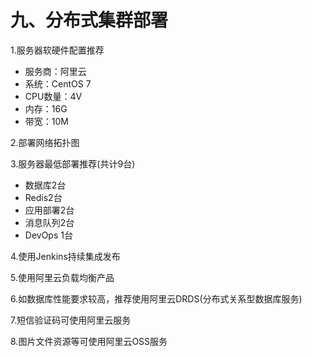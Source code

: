 # 九、分布式集群部署

1.服务器软硬件配置推荐
  - 服务商：阿里云
  - 系统：CentOS 7
  - CPU数量：4V
  - 内存：16G
  - 带宽：10M
  
2.部署网络拓扑图

3.服务器最低部署推荐(共计9台)
  - 数据库2台
  - Redis2台
  - 应用部署2台
  - 消息队列2台
  - DevOps 1台
  
4.使用Jenkins持续集成发布

5.使用阿里云负载均衡产品

6.如数据库性能要求较高，推荐使用阿里云DRDS(分布式关系型数据库服务)

7.短信验证码可使用阿里云服务

8.图片文件资源等可使用阿里云OSS服务
